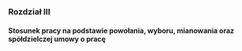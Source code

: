 ### Rozdział III

#### Stosunek pracy na podstawie powołania, wyboru, mianowania oraz spółdzielczej umowy o pracę



